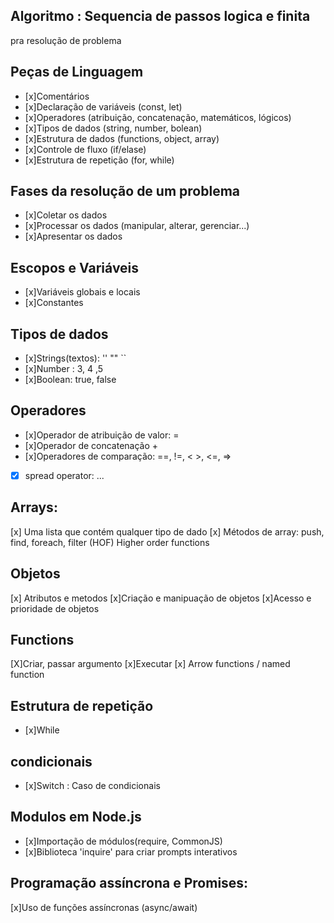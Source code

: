 ## Algoritmo : Sequencia de passos logica e finita
pra resolução de problema 


## Peças de Linguagem 

- [x]Comentários 
- [x]Declaração de variáveis (const, let)
- [x]Operadores (atribuição, concatenação, matemáticos, lógicos)
- [x]Tipos de dados (string, number, bolean)
- [x]Estrutura de dados (functions, object, array)
- [x]Controle de fluxo (if/elase)
- [x]Estrutura de repetição (for, while)

## Fases da resolução de um problema 

- [x]Coletar os dados 
- [x]Processar os dados (manipular, alterar, gerenciar...)
- [x]Apresentar os dados 

## Escopos e Variáveis 
- [x]Variáveis globais e locais 
- [x]Constantes 

## Tipos de dados 

- [x]Strings(textos): '' "" ``
- [x]Number : 3, 4 ,5 
- [x]Boolean: true, false 


## Operadores 

- [x]Operador de atribuição de valor:  = 
- [x]Operador de concatenação +
- [x]Operadores de comparação: ==, !=, < >, <=, =>
- [x] spread operator: ...

## Arrays:

[x] Uma lista que contém qualquer tipo de dado
[x] Métodos de array: push, find, foreach, filter (HOF) Higher order functions


## Objetos 
[x] Atributos e metodos
[x]Criação e manipuação de objetos
[x]Acesso e prioridade de objetos 

## Functions 
[X]Criar, passar argumento 
[x]Executar
[x] Arrow functions / named function

## Estrutura de repetição 
- [x]While 

## condicionais 

- [x]Switch : Caso de condicionais 


## Modulos em Node.js

- [x]Importação de módulos(require, CommonJS)
- [x]Biblioteca 'inquire' para criar prompts interativos 


## Programação assíncrona e Promises:

[x]Uso de funções assíncronas (async/await)

